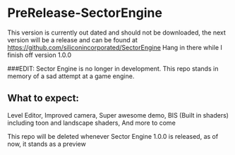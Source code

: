 PreRelease-SectorEngine
=======================
This version is currently out dated and should not be downloaded, the next version will be a release and can be found at https://github.com/siliconincorporated/SectorEngine
Hang in there while I finish off version 1.0.0

###EDIT: Sector Engine is no longer in development. This repo stands in memory of a sad attempt at a game engine.

What to expect:
---------------
Level Editor, 
Improved camera, 
Super awesome demo, 
BIS (Built in shaders) including toon and landscape shaders, 
And more to come

This repo will be deleted whenever Sector Engine 1.0.0 is released, as of now, it stands as a preview
